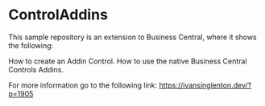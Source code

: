 # ControlAddins

This sample repository is an extension to Business Central, where it shows the following:

How to create an Addin Control.
How to use the native Business Central Controls Addins.

For more information go to the following link: https://ivansinglenton.dev/?p=1905
